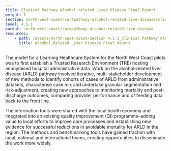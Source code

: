 ```yaml
---
title: Clinical Pathway Alcohol related Liver Disease Final Report
weight: 1
section: north-west-coast/carepathway-alcohol-related-live-disease/clinical-pathway-alcohol-related-liver-disease-final-report
level: 4.5.1
parent: north-west-coast/carepathway-alcohol-related-live-disease
resources: 
    - path: /assets/north-west-coast/Section 4.5.1_Clinical Pathway Alcohol-Related Liver Disease Final Report .pdf
      title: Alcohol-Related Liver Disease Final Report
---
```


The  model  for  a  Learning  Healthcare  System  for  the  North  West  Coast  pilots  was  to  first establish a Trusted Research Environment (TRE) hosting anonymised hospital administrative data. Work   on   the   alcohol-related   liver   disease (ARLD) pathway   involved   iterative,   multi-stakeholder development  of new  methods  to identify  cohorts  of  cases  of  ARLD  from administrative datasets, characterise case mix and undertake granular segmentation and risk-adjustment, creating new approaches to monitoring mortality and post-discharge outcomes, comparing provider performance and of feeding data back to the front line. 

The information tools  were shared  with  the  local  health  economy  and integrated  into  an existing quality improvement (QI) programme–adding value to local efforts to improve care processes and establishing new evidence for successful reductions in avoidable mortality for ARLD in the region.  The   methods   and   benchmarking   tools have   gained   traction   with local, national and international teams, creating opportunities to disseminate the work more widely.
